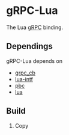 # gRPC-Lua
The Lua [gRPC](http://www.grpc.io/) binding.

## Dependings

gRPC-Lua depends on

* [grpc_cb](https://github.com/jinq0123/grpc_cb)
* [lua-intf](https://github.com/SteveKChiu/lua-intf)
* [pbc](https://github.com/cloudwu/pbc)
* [lua](https://www.lua.org/)

## Build

1. Copy